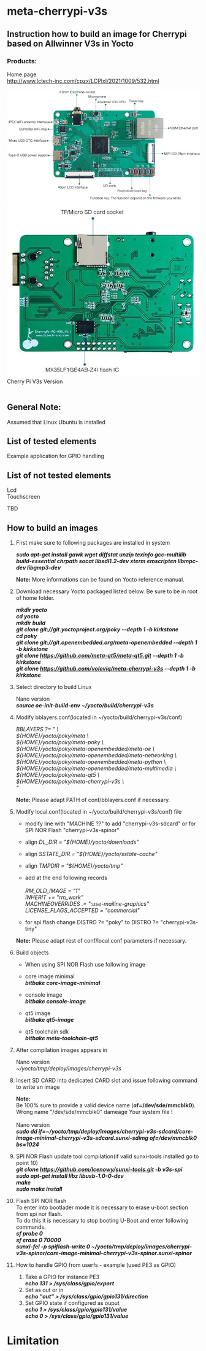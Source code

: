 # meta-cherrypi-v3s

## Instruction how to build an image for Cherrypi based on Allwinner V3s in Yocto

### Products:

Home page<br>
http://www.lctech-inc.com/cpzx/LCPIxl/2021/1009/532.html <br>

![Board View Front](cherrypi-v3s-front.png) <br>
![Board View Back](cherrypi-v3s-back.png) <br>
Cherry Pi V3s Version <br>
<br>

## General Note:
Assumed that Linux Ubuntu is installed

## List of tested elements
Example application for GPIO handling

## List of not tested elements
Lcd <br>
Touchscreen <br>

TBD <br>

## How to build an images

1. First make sure to following packages are installed in system

    ***sudo apt-get install gawk wget diffstat unzip texinfo gcc-multilib build-essential chrpath socat libsdl1.2-dev xterm emscripten libmpc-dev libgmp3-dev***

    **Note:**
    More informations can be found on Yocto reference manual.

2. Download necessary Yocto packaged listed below. Be sure to be in root of home folder.

	***mkdir yocto***<br>
	***cd yocto*** <br>
	***mkdir build*** <br>
	***git clone git://git.yoctoproject.org/poky --depth 1 -b kirkstone*** <br>
        ***cd poky*** <br>
	***git clone git://git.openembedded.org/meta-openembedded --depth 1 -b kirkstone*** <br>
	***git clone https://github.com/meta-qt5/meta-qt5.git --depth 1 -b kirkstone*** <br>
	***git clone https://github.com/voloviq/meta-cherrypi-v3s --depth 1 -b kirkstone*** <br>

3. Select directory to build Linux

    Nano version <br>
	***source oe-init-build-env ~/yocto/build/cherrypi-v3s*** <br>

4. Modify bblayers.conf(located in ~/yocto/build/cherrypi-v3s/conf)

    *BBLAYERS ?= " \\\
      ${HOME}/yocto/poky/meta \\\
      ${HOME}/yocto/poky/meta-poky \\\
      ${HOME}/yocto/poky/meta-openembedded/meta-oe \\\
      ${HOME}/yocto/poky/meta-openembedded/meta-networking \\\
      ${HOME}/yocto/poky/meta-openembedded/meta-python \\\
      ${HOME}/yocto/poky/meta-openembedded/meta-multimedia \\\
      ${HOME}/yocto/poky/meta-qt5 \\\
      ${HOME}/yocto/poky/meta-cherrypi-v3s \\\
      "*<br>

    **Note:** Please adapt PATH of conf/bblayers.conf if necessary. <br>

5. Modify local.conf(located in ~/yocto/build/cherrypi-v3s/conf) file

    - modify line with "MACHINE ??" to add "cherrypi-v3s-sdcard" or for SPI NOR Flash "cherrypi-v3s-spinor"

    - align *DL_DIR = "${HOME}/yocto/downloads"* <br>

    - align *SSTATE_DIR = "${HOME}/yocto/sstate-cache"* <br>
    
    - align *TMPDIR = "${HOME}/yocto/tmp"* <br>
    
    - add at the end following records <br> <br>
    	*RM_OLD_IMAGE = "1"* <br>
	*INHERIT += "rm_work"* <br>
	*MACHINEOVERRIDES .= ":use-mailine-graphics"* <br>
	*LICENSE_FLAGS_ACCEPTED = "commercial"* <br>
	
    - for spi flash change DISTRO ?= "poky" to DISTRO ?= "cherrypi-v3s-tiny" <br>

    **Note:** Please adapt rest of conf/local.conf parameters if necessary. <br>

6. Build objects

    - When using SPI NOR Flash use following image
    - core image minimal <br>
      ***bitbake core-image-minimal*** <br>

    - console image <br>
      ***bitbake console-image*** <br>

    - qt5 image <br>
      ***bitbake qt5-image*** <br>

    - qt5 toolchain sdk <br>
      ***bitbake meta-toolchain-qt5*** <br>

7. After compilation images appears in

    Nano version <br>
	*~/yocto/tmp/deploy/images/cherrypi-v3s* <br>

8. Insert SD CARD into dedicated CARD slot and issue following command to write an image

    **Note:** <br>
    Be 100% sure to provide a valid device name (**of=/dev/sde/mmcblk0**). Wrong name "/dev/sde/mmcblk0" dameage Your system file ! <br> <br>
        Nano version <br>
    	***sudo dd if=~/yocto/tmp/deploy/images/cherrypi-v3s-sdcard/core-image-minimal-cherrypi-v3s-sdcard.sunxi-sdimg of=/dev/mmcblk0 bs=1024*** <br>

9. SPI NOR Flash update tool compilation(if valid sunxi-tools installed go to point 10)<br>
    ***git clone https://github.com/Icenowy/sunxi-tools.git -b v3s-spi***<br>
    ***sudo apt-get install libz libusb-1.0-0-dev***<br>
    ***make***<br>
    ***sudo make install***<br>

10. Flash SPI NOR flash<br>
    To enter into bootlader mode it is necessary to erase u-boot section from spi nor flash.<br>
    To do this it is necessary to stop booting U-Boot and enter following commands.<br>
    ***sf probe 0***<br>
    ***sf erase 0 70000***<br>
    ***sunxi-fel -p spiflash-write 0 ~/yocto/tmp/deploy/images/cherrypi-v3s-spinor/core-image-minimal-cherrypi-v3s-spinor.sunxi-spinor***<br>

11. How to handle GPIO from userfs - example (used PE3 as GPIO)<br>

    1. Take a GPIO for instance PE3<br>
    ***echo 131 > /sys/class/gpio/export***<br>
    2. Set as out or in<br>
    ***echo "out" > /sys/class/gpio/gpio131/direction***<br>
    3. Set GPIO state if configured as ouput<br>
    ***echo 1 > /sys/class/gpio/gpio131/value***<br>
    ***echo 0 > /sys/class/gpio/gpio131/value***<br>
    
# Limitation
	

